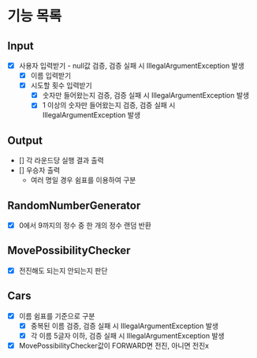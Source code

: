 # 기능 목록

## Input

- [x] 사용자 입력받기 - null값 검증, 검증 실패 시 IllegalArgumentException 발생
    - [x] 이름 입력받기
    - [x] 시도할 횟수 입력받기
        - [x] 숫자만 들어왔는지 검증, 검증 실패 시 IllegalArgumentException 발생
        - [x] 1 이상의 숫자만 들어왔는지 검증, 검증 실패 시 IllegalArgumentException 발생

## Output

- [] 각 라운드당 실행 결과 출력
- [] 우승자 출력
    - 여러 명일 경우 쉼표를 이용하여 구분

## RandomNumberGenerator

- [x] 0에서 9까지의 정수 중 한 개의 정수 랜덤 반환

## MovePossibilityChecker

- [x] 전진해도 되는지 안되는지 판단

## Cars

- [x] 이름 쉼표를 기준으로 구분
    - [x] 중복된 이름 검증, 검증 실패 시 IllegalArgumentException 발생
    - [x] 각 이름 5글자 이하, 검증 실패 시 IllegalArgumentException 발생
- [x] MovePossibilityChecker값이 FORWARD면 전진, 아니면 전진x